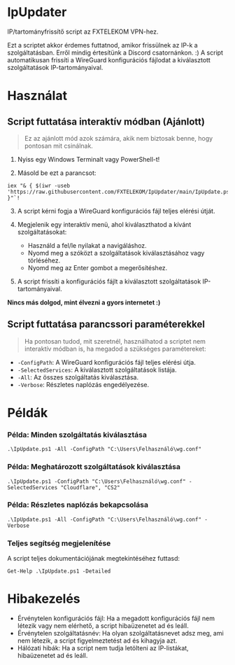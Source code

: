 # IpUpdater

IP/tartományfrissítő script az FXTELEKOM VPN-hez.

Ezt a scriptet akkor érdemes futtatnod, amikor frissülnek az IP-k a szolgáltatásban.
Erről mindig értesítünk a Discord csatornánkon. :)
A script automatikusan frissíti a WireGuard konfigurációs fájlodat a kiválasztott szolgáltatások IP-tartományaival.

# Használat

## Script futtatása interaktív módban (Ajánlott)

> Ez az ajánlott mód azok számára, akik nem biztosak benne, hogy pontosan mit csinálnak.

1. Nyiss egy Windows Terminalt vagy PowerShell-t!

2. Másold be ezt a parancsot:

 ```shell
iex "& { $(iwr -useb 'https://raw.githubusercontent.com/FXTELEKOM/IpUpdater/main/IpUpdate.ps1') }"`!
 ```

3. A script kérni fogja a WireGuard konfigurációs fájl teljes elérési útját.

4. Megjelenik egy interaktív menü, ahol kiválaszthatod a kívánt szolgáltatásokat:
    - Használd a fel/le nyilakat a navigáláshoz.
    - Nyomd meg a szóközt a szolgáltatások kiválasztásához vagy törléséhez.
    - Nyomd meg az Enter gombot a megerősítéshez.
5. A script frissíti a konfigurációs fájlt a kiválasztott szolgáltatások IP-tartományaival.

**Nincs más dolgod, mint élvezni a gyors internetet :)**

## Script futtatása parancssori paraméterekkel

> Ha pontosan tudod, mit szeretnél, használhatod a scriptet nem interaktív módban is, ha megadod a szükséges paramétereket:

- `-ConfigPath`: A WireGuard konfigurációs fájl teljes elérési útja.
- `-SelectedServices`: A kiválasztott szolgáltatások listája.
- `-All`: Az összes szolgáltatás kiválasztása.
- `-Verbose`: Részletes naplózás engedélyezése.

# Példák

### Példa: Minden szolgáltatás kiválasztása

```shell
.\IpUpdate.ps1 -All -ConfigPath "C:\Users\Felhasználó\wg.conf"
```

### Példa: Meghatározott szolgáltatások kiválasztása

```shell
.\IpUpdate.ps1 -ConfigPath "C:\Users\Felhasználó\wg.conf" -SelectedServices "Cloudflare", "CS2"
```

### Példa: Részletes naplózás bekapcsolása

```shell
.\IpUpdate.ps1 -All -ConfigPath "C:\Users\Felhasználó\wg.conf" -Verbose
```

### Teljes segítség megjelenítése

A script teljes dokumentációjának megtekintéséhez futtasd:

```shell
Get-Help .\IpUpdate.ps1 -Detailed
```

# Hibakezelés

- Érvénytelen konfigurációs fájl: Ha a megadott konfigurációs fájl nem létezik vagy nem elérhető, a script hibaüzenetet
  ad és leáll.
- Érvénytelen szolgáltatásnév: Ha olyan szolgáltatásnevet adsz meg, ami nem létezik, a script figyelmeztetést ad és
  kihagyja azt.
- Hálózati hibák: Ha a script nem tudja letölteni az IP-listákat, hibaüzenetet ad és leáll.